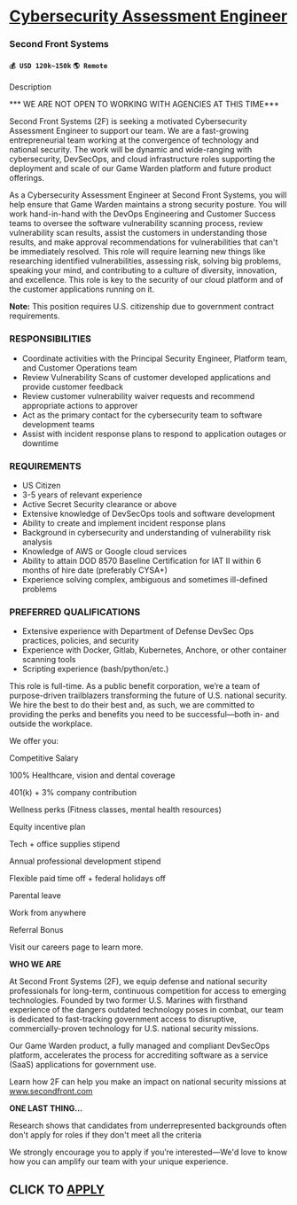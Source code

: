 # [Cybersecurity Assessment Engineer](https://www.remotewlb.com/apply/cybersecurity-assessment-engineer)  
### Second Front Systems  
#### `💰 USD 120k~150k` `🌎 Remote`  

Description

*** WE ARE NOT OPEN TO WORKING WITH AGENCIES AT THIS TIME***

  

Second Front Systems (2F) is seeking a motivated Cybersecurity Assessment Engineer to support our team. We are a fast-growing entrepreneurial team working at the convergence of technology and national security. The work will be dynamic and wide-ranging with cybersecurity, DevSecOps, and cloud infrastructure roles supporting the deployment and scale of our Game Warden platform and future product offerings.

  

As a Cybersecurity Assessment Engineer at Second Front Systems, you will help ensure that Game Warden maintains a strong security posture. You will work hand-in-hand with the DevOps Engineering and Customer Success teams to oversee the software vulnerability scanning process, review vulnerability scan results, assist the customers in understanding those results, and make approval recommendations for vulnerabilities that can't be immediately resolved. This role will require learning new things like researching identified vulnerabilities, assessing risk, solving big problems, speaking your mind, and contributing to a culture of diversity, innovation, and excellence. This role is key to the security of our cloud platform and of the customer applications running on it.

  

 **Note:** This position requires U.S. citizenship due to government contract requirements.

### RESPONSIBILITIES

  * Coordinate activities with the Principal Security Engineer, Platform team, and Customer Operations team 
  * Review Vulnerability Scans of customer developed applications and provide customer feedback
  * Review customer vulnerability waiver requests and recommend appropriate actions to approver
  * Act as the primary contact for the cybersecurity team to software development teams
  * Assist with incident response plans to respond to application outages or downtime

### REQUIREMENTS

  * US Citizen
  * 3-5 years of relevant experience
  * Active Secret Security clearance or above 
  * Extensive knowledge of DevSecOps tools and software development
  * Ability to create and implement incident response plans
  * Background in cybersecurity and understanding of vulnerability risk analysis
  * Knowledge of AWS or Google cloud services 
  * Ability to attain DOD 8570 Baseline Certification for IAT II within 6 months of hire date (preferably CYSA+)
  * Experience solving complex, ambiguous and sometimes ill-defined problems

### PREFERRED QUALIFICATIONS

  * Extensive experience with Department of Defense DevSec Ops practices, policies, and security 
  * Experience with Docker, Gitlab, Kubernetes, Anchore, or other container scanning tools
  * Scripting experience (bash/python/etc.)

This role is full-time. As a public benefit corporation, we’re a team of purpose-driven trailblazers transforming the future of U.S. national security. We hire the best to do their best and, as such, we are committed to providing the perks and benefits you need to be successful—both in- and outside the workplace.

  

We offer you:

Competitive Salary

100% Healthcare, vision and dental coverage

401(k) + 3% company contribution

Wellness perks (Fitness classes, mental health resources)

Equity incentive plan

Tech + office supplies stipend

Annual professional development stipend

Flexible paid time off + federal holidays off

Parental leave

Work from anywhere

Referral Bonus

  

Visit our careers page to learn more.

  

 **WHO WE ARE**

At Second Front Systems (2F), we equip defense and national security professionals for long-term, continuous competition for access to emerging technologies. Founded by two former U.S. Marines with firsthand experience of the dangers outdated technology poses in combat, our team is dedicated to fast-tracking government access to disruptive, commercially-proven technology for U.S. national security missions.

  

Our Game Warden product, a fully managed and compliant DevSecOps platform, accelerates the process for accrediting software as a service (SaaS) applications for government use.

  

Learn how 2F can help you make an impact on national security missions at www.secondfront.com

  

 **ONE LAST THING…**

Research shows that candidates from underrepresented backgrounds often don't apply for roles if they don't meet all the criteria

  

We strongly encourage you to apply if you’re interested—We'd love to know how you can amplify our team with your unique experience.

  
## CLICK TO [APPLY](https://www.remotewlb.com/apply/cybersecurity-assessment-engineer)

